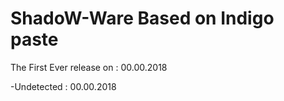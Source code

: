 # ShadoW-Ware Based on Indigo paste

The First Ever release on : 00.00.2018

 -Undetected : 00.00.2018
 
 
